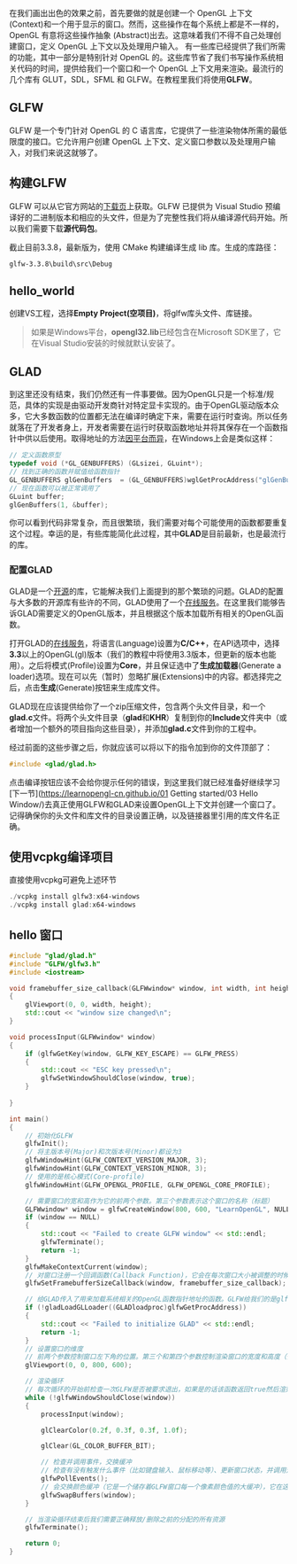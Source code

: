在我们画出出色的效果之前，首先要做的就是创建一个 OpenGL 上下文 (Context)和一个用于显示的窗口。然而，这些操作在每个系统上都是不一样的，OpenGL 有意将这些操作抽象 (Abstract)出去。这意味着我们不得不自己处理创建窗口，定义 OpenGL 上下文以及处理用户输入。
有一些库已经提供了我们所需的功能，其中一部分是特别针对 OpenGL 的。这些库节省了我们书写操作系统相关代码的时间，提供给我们一个窗口和一个 OpenGL 上下文用来渲染。最流行的几个库有 GLUT，SDL，SFML 和 GLFW。在教程里我们将使用**GLFW**。
## GLFW

GLFW 是一个专门针对 OpenGL 的 C 语言库，它提供了一些渲染物体所需的最低限度的接口。它允许用户创建 OpenGL 上下文、定义窗口参数以及处理用户输入，对我们来说这就够了。

## 构建GLFW

GLFW 可以从它官方网站的[下载页](http://www.glfw.org/download.html)上获取。GLFW 已提供为 Visual Studio 预编译好的二进制版本和相应的头文件，但是为了完整性我们将从编译源代码开始。所以我们需要下载**源代码包**。

截止目前3.3.8，最新版为，使用 CMake 构建编译生成 lib 库。生成的库路径：

```
glfw-3.3.8\build\src\Debug
```

## hello_world

创建VS工程，选择**Empty Project(空项目)**，将glfw库头文件、库链接。

> 如果是Windows平台，**opengl32.lib**已经包含在Microsoft SDK里了，它在Visual Studio安装的时候就默认安装了。

## GLAD

到这里还没有结束，我们仍然还有一件事要做。因为OpenGL只是一个标准/规范，具体的实现是由驱动开发商针对特定显卡实现的。由于OpenGL驱动版本众多，它大多数函数的位置都无法在编译时确定下来，需要在运行时查询。所以任务就落在了开发者身上，开发者需要在运行时获取函数地址并将其保存在一个函数指针中供以后使用。取得地址的方法[因平台而异](https://www.khronos.org/opengl/wiki/Load_OpenGL_Functions)，在Windows上会是类似这样：

```c++
// 定义函数原型
typedef void (*GL_GENBUFFERS) (GLsizei, GLuint*);
// 找到正确的函数并赋值给函数指针
GL_GENBUFFERS glGenBuffers  = (GL_GENBUFFERS)wglGetProcAddress("glGenBuffers");
// 现在函数可以被正常调用了
GLuint buffer;
glGenBuffers(1, &buffer);
```

你可以看到代码非常复杂，而且很繁琐，我们需要对每个可能使用的函数都要重复这个过程。幸运的是，有些库能简化此过程，其中**GLAD**是目前最新，也是最流行的库。

### 配置GLAD

GLAD是一个[开源](https://github.com/Dav1dde/glad)的库，它能解决我们上面提到的那个繁琐的问题。GLAD的配置与大多数的开源库有些许的不同，GLAD使用了一个[在线服务](http://glad.dav1d.de/)。在这里我们能够告诉GLAD需要定义的OpenGL版本，并且根据这个版本加载所有相关的OpenGL函数。

打开GLAD的[在线服务](http://glad.dav1d.de/)，将语言(Language)设置为**C/C++**，在API选项中，选择**3.3**以上的OpenGL(gl)版本（我们的教程中将使用3.3版本，但更新的版本也能用）。之后将模式(Profile)设置为**Core**，并且保证选中了**生成加载器**(Generate a loader)选项。现在可以先（暂时）忽略扩展(Extensions)中的内容。都选择完之后，点击**生成**(Generate)按钮来生成库文件。

GLAD现在应该提供给你了一个zip压缩文件，包含两个头文件目录，和一个**glad.c**文件。将两个头文件目录（**glad**和**KHR**）复制到你的**Include**文件夹中（或者增加一个额外的项目指向这些目录），并添加**glad.c**文件到你的工程中。

经过前面的这些步骤之后，你就应该可以将以下的指令加到你的文件顶部了：

```c++
#include <glad/glad.h> 
```

点击编译按钮应该不会给你提示任何的错误，到这里我们就已经准备好继续学习[下一节](https://learnopengl-cn.github.io/01 Getting started/03 Hello Window/)去真正使用GLFW和GLAD来设置OpenGL上下文并创建一个窗口了。记得确保你的头文件和库文件的目录设置正确，以及链接器里引用的库文件名正确。

## 使用vcpkg编译项目

直接使用vcpkg可避免上述环节

```powershell
./vcpkg install glfw3:x64-windows
./vcpkg install glad:x64-windows
```

## hello 窗口

```cpp
#include "glad/glad.h"
#include "GLFW/glfw3.h"
#include <iostream>

void framebuffer_size_callback(GLFWwindow* window, int width, int height)
{
    glViewport(0, 0, width, height);
    std::cout << "window size changed\n";
}

void processInput(GLFWwindow* window)
{
    if (glfwGetKey(window, GLFW_KEY_ESCAPE) == GLFW_PRESS)
    {
        std::cout << "ESC key pressed\n";
        glfwSetWindowShouldClose(window, true);
    }
        
}

int main()
{
    // 初始化GLFW
    glfwInit();
    // 将主版本号(Major)和次版本号(Minor)都设为3
    glfwWindowHint(GLFW_CONTEXT_VERSION_MAJOR, 3);
    glfwWindowHint(GLFW_CONTEXT_VERSION_MINOR, 3);
    // 使用的是核心模式(Core-profile)
    glfwWindowHint(GLFW_OPENGL_PROFILE, GLFW_OPENGL_CORE_PROFILE);

    // 需要窗口的宽和高作为它的前两个参数。第三个参数表示这个窗口的名称（标题）
    GLFWwindow* window = glfwCreateWindow(800, 600, "LearnOpenGL", NULL, NULL);
    if (window == NULL)
    {
        std::cout << "Failed to create GLFW window" << std::endl;
        glfwTerminate();
        return -1;
    }
    glfwMakeContextCurrent(window);
    // 对窗口注册一个回调函数(Callback Function)，它会在每次窗口大小被调整的时候被调用
    glfwSetFramebufferSizeCallback(window, framebuffer_size_callback);

    // 给GLAD传入了用来加载系统相关的OpenGL函数指针地址的函数。GLFW给我们的是glfwGetProcAddress，它根据我们编译的系统定义了正确的函数。
    if (!gladLoadGLLoader((GLADloadproc)glfwGetProcAddress))
    {
        std::cout << "Failed to initialize GLAD" << std::endl;
        return -1;
    }
    // 设置窗口的维度
    // 前两个参数控制窗口左下角的位置。第三个和第四个参数控制渲染窗口的宽度和高度（像素）。
    glViewport(0, 0, 800, 600);

    // 渲染循环
    // 每次循环的开始前检查一次GLFW是否被要求退出，如果是的话该函数返回true然后渲染循环便结束了，之后为我们就可以关闭应用程序了
    while (!glfwWindowShouldClose(window))
    {
        processInput(window);

        glClearColor(0.2f, 0.3f, 0.3f, 1.0f);

        glClear(GL_COLOR_BUFFER_BIT);

        // 检查并调用事件，交换缓冲
        // 检查有没有触发什么事件（比如键盘输入、鼠标移动等）、更新窗口状态，并调用对应的回调函数
        glfwPollEvents();
        // 会交换颜色缓冲（它是一个储存着GLFW窗口每一个像素颜色值的大缓冲），它在这一迭代中被用来绘制，并且将会作为输出显示在屏幕上
        glfwSwapBuffers(window);
    }

    // 当渲染循环结束后我们需要正确释放/删除之前的分配的所有资源
    glfwTerminate();

    return 0;
}
```

